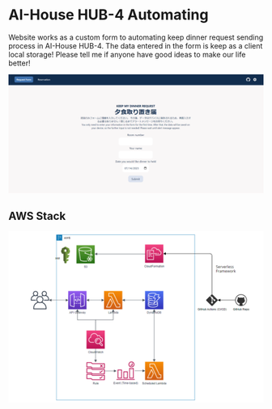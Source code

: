 # AI-House HUB-4 Automating

Website works as a custom form to automating keep dinner request sending process in AI-House HUB-4. The data entered in the form is keep as a client local storage! Please tell me if anyone have good ideas to make our life better!

![Website image](public/images/website.png)

## AWS Stack

![AWS Stack](public/images/aws_stack.png)
